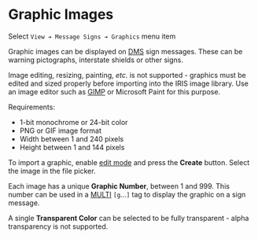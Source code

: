 # Graphic Images

Select `View ➔ Message Signs ➔ Graphics` menu item

Graphic images can be displayed on [DMS] sign messages.  These can be warning
pictographs, interstate shields or other signs.

Image editing, resizing, painting, *etc.* is not supported - graphics must be
edited and sized properly before importing into the IRIS image library.  Use an
image editor such as [GIMP] or Microsoft Paint for this purpose.

Requirements:

- 1-bit monochrome or 24-bit color
- PNG or GIF image format
- Width between 1 and 240 pixels
- Height between 1 and 144 pixels

To import a graphic, enable [edit mode] and press the **Create** button.
Select the image in the file picker.

Each image has a unique **Graphic Number**, between 1 and 999.  This number
can be used in a [MULTI] `[g`...`]` tag to display the graphic on a sign
message.

A single **Transparent Color** can be selected to be fully transparent - alpha
transparency is not supported. 


[DMS]: dms.html
[edit mode]: user_interface.html#edit-mode
[GIMP]: https://www.gimp.org/
[MULTI]: multi.html
